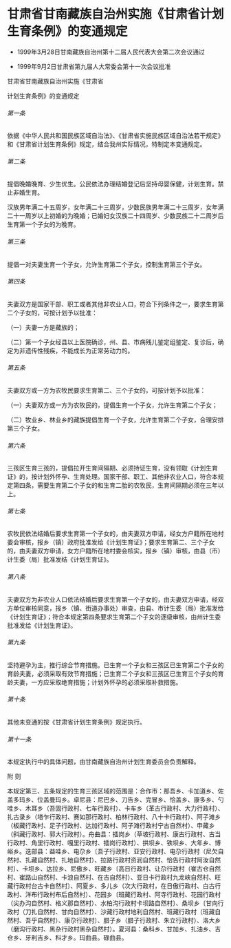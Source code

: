 # 甘肃省甘南藏族自治州实施《甘肃省计划生育条例》的变通规定

- 1999年3月28日甘南藏族自治州第十二届人民代表大会第二次会议通过

- 1999年9月2日甘肃省第九届人大常委会第十一次会议批准

<!-- INFO END -->

甘肃省甘南藏族自治州实施《甘肃省

计划生育条例》的变通规定

###### 第一条

依据《中华人民共和国民族区域自治法》、《甘肃省实施民族区域自治法若干规定》和《甘肃省计划生育条例》规定，结合我州实际情况，特制定本变通规定。

###### 第二条

提倡晚婚晚育、少生优生。公民依法办理结婚登记后坚持母婴保健，计划生育。禁止非婚生育。

汉族男年满二十五周岁，女年满二十三周岁，少数民族男年满二十三周岁，女年满二十一周岁以上初婚的为晚婚；已婚妇女汉族二十四周岁、少数民族二十二周岁后生育第一个子女的为晚育。

###### 第三条

提倡一对夫妻生育一个子女，允许生育第二个子女，控制生育第三个子女。

###### 第四条

夫妻双方是国家干部、职工或者其他非农业人口，符合下列条件之一，要求生育第二个子女的，可按计划予以批准：

（一）夫妻一方是藏族的；

（二）第一个子女经县以上医院确诊，州、县、市病残儿鉴定组鉴定、复诊后，确定为非遗传性残疾，不能成长为正常劳动力的。

###### 第五条

夫妻双方或一方为农牧民要求生育第二、三个子女的，可按计划予以批准：

（一）夫妻双方或一方为农牧民的，提倡生育一个子女，允许生育第二个子女；

（二）牧业乡、林业乡的藏族提倡生育一个子女，允许生育第二个子女，合理安排第三个子女。

###### 第六条

三孩区生育三孩的，提倡拉开生育间隔期、必须持证生育，没有领取《计划生育证》的，按计划外怀孕、生育处理。国家干部、职工、其他非农业人口，符合本规定第四条，需要生育第二个子女的和生育二胎的农牧民，生育间隔期必须在三年以上。

###### 第七条

农牧民依法结婚后要求生育第一个子女的，由夫妻双方申请，经女方户籍所在地村委会审核，报乡（镇）政府批准发给《计划生育证》；要求生育第二、三个子女的，由夫妻双方申请，女方户籍所在地村委会核实，报乡（镇）审核，由县（市）计生委（局）批准发结《计划生育证》。

###### 第八条

夫妻双方为非农业人口依法结婚后要求生育第一个子女的，由夫妻双方申请，经双方单位审核同意，报乡（镇、街道办事处）审查，由县、市计生委（局）批准发给《计划生育证》；符合本规定第四条要求生育第二个子女的逐级审核，由州计生委批准发给《计划生育证》。

###### 第九条

坚持避孕为主，推行综合节育措施。已生育一个子女和三孩区已生育第二个子女的育龄夫妻，必须采取有效节育措施；已生育二个子女和三孩区已生育三个子女的育龄夫妻，一方应采取绝育措施；计划外怀孕的必须采取补救措施。

###### 第十条

其他未变通的按《甘肃省计划生育条例》规定执行。

###### 第十一条

本规定执行中的具体问题，由甘南藏族自治州计划生育委员会负责解释。

附 则

本规定第三、五条规定的生育三孩区域的范围是：合作市：那吾乡、卡加道乡、佐盖多玛乡、位盖曼玛乡。卓尼县：尼巴乡、刀告乡、完冒乡、恰盖乡、康多乡、勺哇乡、木耳乡（吾固行政村、七车行政村）、卡车乡（革古行政村、大力行政村）、扎古录乡（塔乍行政村、赛如那行政村、柏林行政村、八十卡行政村）、阿子滩乡（板藏行政村、足子行政村、达加行政村、阿子滩行政村宁古自然村）、申藏乡（斜藏行政村、郭大行政村）。舟曲县：插岗乡（草坡行政村、康古行政村、古当行政村、角里行政村、嘎里行政村、插岗行政村）、拱坝乡、铁坝乡、大年乡、博峪乡。迭部县：益哇乡、电尕乡〔吾子行政村、亚安行政村、电尕行政村（尼欠自然衬、扎藏自然村、扎地自然村）、拉路行政村资润自然村、恰告行政村阿汝自然村〕、卡坝乡、达拉乡、尼傲乡、旺藏乡〔高日行政村、让尕行政村（崔古仓自然村、崔路山自然村、卡浪自然村、在吉自然村）、亚日卡行政村九龙峡自然村、旺藏行政村台古卡自然村〕、阿夏乡、多儿乡（次大行政村，在日傲行政村、白古行政村、洋布行政村布后自然村）、花园乡〔班藏行政村、阿寺行政村、花园行政村（尖办沟自然村、格义那自然村）、水柏沟行政村卡坝路自然村〕、桑坝乡〔甘向行政村（刀扎自然村、甘向自然村）、沙藏行政村地利自然村、班藏行政村（班藏自然村、吾乎自然村）、康尕行政村〕、腊子乡（腊子行政村、朱立行政村）、洛大乡（磨沟行政村、黑杂行政村黑杂自然村）。夏河县：桑科乡、甘加乡、扎油乡、吉仓乡、牙利吉乡、科才乡。玛曲县。碌曲县。

